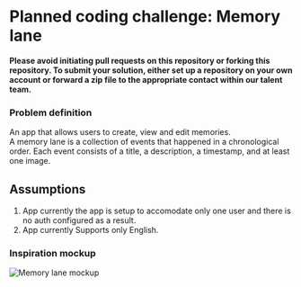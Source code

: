 # Planned coding challenge: Memory lane

**Please avoid initiating pull requests on this repository or forking this repository. To submit your solution, either set up a repository on your own account or forward a zip file to the appropriate contact within our talent team.**

### Problem definition

An app that allows users to create, view and edit memories.    
A memory lane is a collection of events that happened in a chronological order. Each event consists of a title, a description, a timestamp, and at least one image.

## Assumptions
1) App currently the app is setup to accomodate only one user and there is no auth configured as a result.
2) App currently Supports only English.



### Inspiration mockup

![Memory lane mockup](./memory_lane.png)
